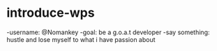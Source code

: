# introduce-wps

-username: @Nomankey
-goal: be a g.o.a.t developer
-say something: hustle and lose myself to what i have passion about
